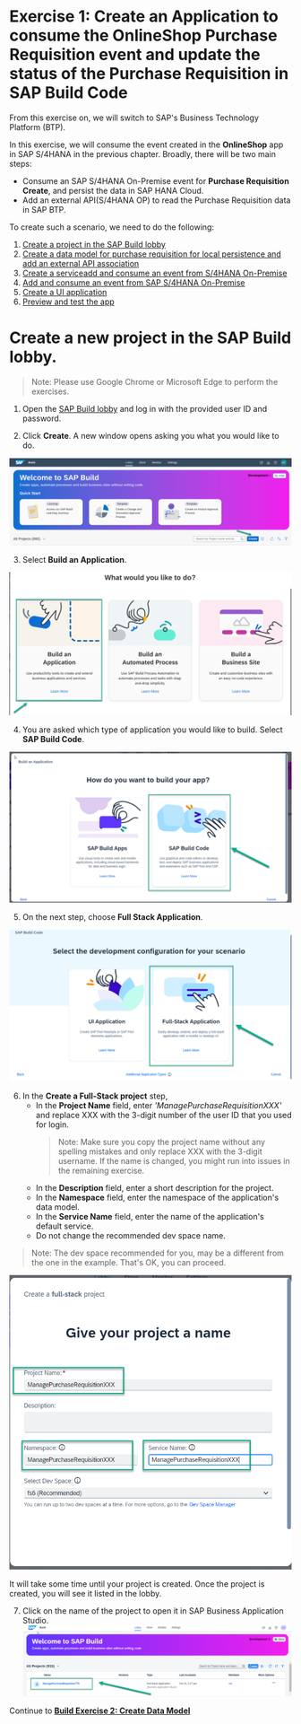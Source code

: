 # Exercise 1: Create an Application to consume the OnlineShop Purchase Requisition event and update the status of the Purchase Requisition in SAP Build Code

From this exercise on, we will switch to SAP's Business Technology Platform (BTP).

In this exercise, we will consume the event created in the **OnlineShop** app in SAP S/4HANA in the previous chapter. Broadly, there will be two main steps:
- Consume an SAP S/4HANA On-Premise event for **Purchase Requisition Create**, and persist the data in SAP HANA Cloud.
- Add an external API(S/4HANA OP) to read the Purchase Requisition data in SAP BTP.

To create such a scenario, we need to do the following:
1. [Create a project in the SAP Build lobby](exercises/buildcode/exercises/ex1/README.md)
2. [Create a data model for purchase requisition for local persistence and add an external API association ](../../../buildcode/exercises/ex2/README.md)
3. [Create a service](../../../buildcode/exercises/ex3/README.md)[add and consume an event from S/4HANA On-Premise](../../../buildcode/exercises/ex4/README.md)
4. [Add and consume an event from SAP S/4HANA On-Premise](../../../buildcode/exercises/ex4/README.md)
5. [Create a UI application](../../../buildcode/exercises/ex5/README.md)
6. [Preview and test the app](../../../buildcode/exercises/ex6/README.md)

# Create a new project in the SAP Build lobby.
> Note: Please use Google Chrome or Microsoft Edge to perform the exercises.

1. Open the [SAP Build lobby](https://lcapteched.eu10.build.cloud.sap/lobby) and log in with the provided user ID and password.

2. Click **Create**. A new window opens asking you what you would like to do. 

![](images/Build_001.png)

3. Select **Build an Application**.

![](images/Build_002.png)

4. You are asked which type of application you would like to build. Select **SAP Build Code**.

![](images/CreateProject_BuildCode.png)

5. On the next step, choose **Full Stack Application**. 

![](images/CreateFullStack.png)

6. In the **Create a Full-Stack project** step,
   - In the **Project Name** field, enter *'ManagePurchaseRequisitionXXX'* and replace XXX with the 3-digit number of the user ID that you used for login.
     > Note: Make sure you copy the project name without any spelling mistakes and only replace XXX with the 3-digit username. If the name is changed, you might run into issues in the remaining exercise.
   - In the **Description** field, enter a short description for the project.
   - In the **Namespace** field, enter the namespace of the application's data model.
   - In the **Service Name** field, enter the name of the application's default service.
   - Do not change the recommended dev space name.


> Note: The dev space recommended for you, may be a different from the one in the example. That's OK,  you can proceed.

![](images/ProjectName.png)

It will take some time until your project is created. Once the project is created, you will see it listed in the lobby. 

7. Click on the name of the project to open it in SAP Business Application Studio.
![](images/projectCreated.png)
   

Continue to **[Build Exercise 2: Create Data Model](../../../buildcode/exercises/ex2/README.md)**

